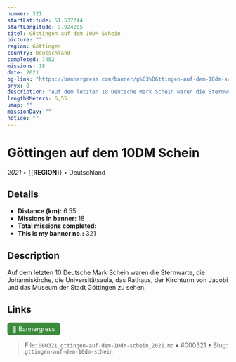 ```yaml
---
nummer: 321
startLatitude: 51.537244
startLongitude: 9.924205
titel: Göttingen auf dem 10DM Schein
picture: ""
region: Göttingen
country: Deutschland
completed: 7452
missions: 18
date: 2021
bg-link: "https://bannergress.com/banner/g%C3%B6ttingen-auf-dem-10dm-schein-0144"
onyx: 0
description: "Auf dem letzten 10 Deutsche Mark Schein waren die Sternwarte, die Johanniskirche, die Universitätsaula, das Rathaus, der Kirchturm von Jacobi und das Museum der Stadt Göttingen zu sehen."
lengthKMeters: 6,55
umap: ""
missionDay: ""
notice: ""
---
```

# Göttingen auf dem 10DM Schein

*2021* • {{__REGION__}} • Deutschland





## Details
- **Distance (km):** 6.55
- **Missions in banner:** 18
- **Total missions completed:** 
- **This is my banner no.:** 321



## Description
Auf dem letzten 10 Deutsche Mark Schein waren die Sternwarte, die Johanniskirche, die Universitätsaula, das Rathaus, der Kirchturm von Jacobi und das Museum der Stadt Göttingen zu sehen.



## Links
<a href="https://bannergress.com/banner/g%C3%B6ttingen-auf-dem-10dm-schein-0144" target="_blank" style="display:inline-block;margin-right:8px;padding:6px 12px;background:#3c8b3c;color:#fff;text-decoration:none;border-radius:6px;">🔗 Bannergress</a>



> File: `000321_gttingen-auf-dem-10dm-schein_2021.md` • #000321 • Slug: `gttingen-auf-dem-10dm-schein`

